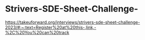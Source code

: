 # Strivers-SDE-Sheet-Challenge-

https://takeuforward.org/interviews/strivers-sde-sheet-challenge-2023/#:~:text=Register%20at%20this-,link,-%2C%20You%20can%20track
